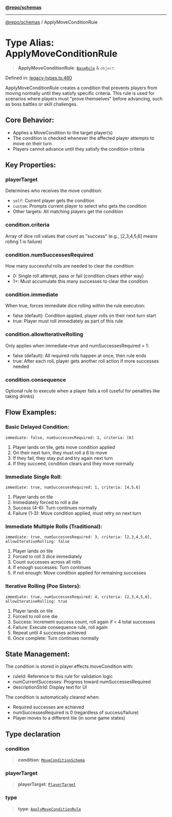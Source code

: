 [**@repo/schemas**](../README.md)

***

[@repo/schemas](../README.md) / ApplyMoveConditionRule

# Type Alias: ApplyMoveConditionRule

> **ApplyMoveConditionRule**: [`BaseRule`](BaseRule.md) & `object`

Defined in: [legacy-types.ts:460](https://github.com/alexqguo/drinking-board-game-v3/blob/1fd51bdd7d56dd7c938617f9ae2969ed8892dac1/packages/schemas/src/legacy-types.ts#L460)

ApplyMoveConditionRule creates a condition that prevents players from moving normally until they satisfy specific criteria.
This rule is used for scenarios where players must "prove themselves" before advancing, such as boss battles or skill challenges.

## Core Behavior:
- Applies a MoveCondition to the target player(s)
- The condition is checked whenever the affected player attempts to move on their turn
- Players cannot advance until they satisfy the condition criteria

## Key Properties:

### playerTarget
Determines who receives the move condition:
- `self`: Current player gets the condition
- `custom`: Prompts current player to select who gets the condition
- Other targets: All matching players get the condition

### condition.criteria
Array of dice roll values that count as "success" (e.g., [2,3,4,5,6] means rolling 1 is failure)

### condition.numSuccessesRequired
How many successful rolls are needed to clear the condition:
- 0: Single roll attempt, pass or fail (condition clears either way)
- 1+: Must accumulate this many successes to clear the condition

### condition.immediate
When true, forces immediate dice rolling within the rule execution:
- false (default): Condition applied, player rolls on their next turn start
- true: Player must roll immediately as part of this rule

### condition.allowIterativeRolling
Only applies when immediate=true and numSuccessesRequired > 1:
- false (default): All required rolls happen at once, then rule ends
- true: After each roll, player gets another roll action if more successes needed

### condition.consequence
Optional rule to execute when a player fails a roll (useful for penalties like taking drinks)

## Flow Examples:

### Basic Delayed Condition:
```
immediate: false, numSuccessesRequired: 1, criteria: [6]
```
1. Player lands on tile, gets move condition applied
2. On their next turn, they must roll a 6 to move
3. If they fail, they stay put and try again next turn
4. If they succeed, condition clears and they move normally

### Immediate Single Roll:
```
immediate: true, numSuccessesRequired: 1, criteria: [4,5,6]
```
1. Player lands on tile
2. Immediately forced to roll a die
3. Success (4-6): Turn continues normally
4. Failure (1-3): Move condition applied, must retry on next turn

### Immediate Multiple Rolls (Traditional):
```
immediate: true, numSuccessesRequired: 3, criteria: [2,3,4,5,6], allowIterativeRolling: false
```
1. Player lands on tile
2. Forced to roll 3 dice immediately
3. Count successes across all rolls
4. If enough successes: Turn continues
5. If not enough: Move condition applied for remaining successes

### Iterative Rolling (Poe Sisters):
```
immediate: true, numSuccessesRequired: 4, criteria: [2,3,4,5,6], allowIterativeRolling: true
```
1. Player lands on tile
2. Forced to roll one die
3. Success: Increment success count, roll again if < 4 total successes
4. Failure: Execute consequence rule, roll again
5. Repeat until 4 successes achieved
6. Once complete: Turn continues normally

## State Management:
The condition is stored in player.effects.moveCondition with:
- ruleId: Reference to this rule for validation logic
- numCurrentSuccesses: Progress toward numSuccessesRequired
- descriptionStrId: Display text for UI

The condition is automatically cleared when:
- Required successes are achieved
- numSuccessesRequired is 0 (regardless of success/failure)
- Player moves to a different tile (in some game states)

## Type declaration

### condition

> **condition**: [`MoveConditionSchema`](../interfaces/MoveConditionSchema.md)

### playerTarget

> **playerTarget**: [`PlayerTarget`](PlayerTarget.md)

### type

> **type**: [`ApplyMoveConditionRule`](../enumerations/RuleType.md#applymoveconditionrule)
